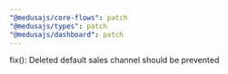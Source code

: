 ```yaml
---
"@medusajs/core-flows": patch
"@medusajs/types": patch
"@medusajs/dashboard": patch
---
```


fix(): Deleted default sales channel should be prevented
